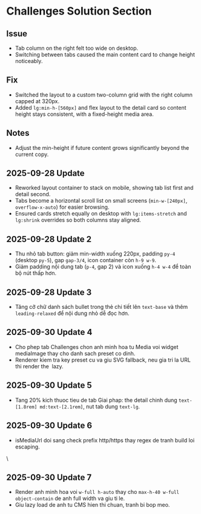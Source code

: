 # Challenges Solution Section

## Issue
- Tab column on the right felt too wide on desktop.
- Switching between tabs caused the main content card to change height noticeably.

## Fix
- Switched the layout to a custom two-column grid with the right column capped at 320px.
- Added `lg:min-h-[560px]` and flex layout to the detail card so content height stays consistent, with a fixed-height media area.

## Notes
- Adjust the min-height if future content grows significantly beyond the current copy.

## 2025-09-28 Update
- Reworked layout container to stack on mobile, showing tab list first and detail second.
- Tabs become a horizontal scroll list on small screens (`min-w-[240px]`, `overflow-x-auto`) for easier browsing.
- Ensured cards stretch equally on desktop with `lg:items-stretch` and `lg:shrink` overrides so both columns stay aligned.

## 2025-09-28 Update 2
- Thu nhỏ tab button: giảm min-width xuống 220px, padding `py-4` (desktop `py-5`), gap `gap-3/4`, icon container còn `h-9 w-9`.
- Giảm padding nội dung tab (`p-4`, gap 2) và icon xuống `h-4 w-4` để toàn bộ nút thấp hơn.

## 2025-09-28 Update 3
- Tăng cỡ chữ danh sách bullet trong thẻ chi tiết lên `text-base` và thêm `leading-relaxed` để nội dung nhỏ dễ đọc hơn.

## 2025-09-30 Update 4
- Cho phep tab Challenges chon anh minh hoa tu Media voi widget mediaImage thay cho danh sach preset co dinh.
- Renderer kiem tra key preset cu va giu SVG fallback, neu gia tri la URL thi render the <img> lazy.

## 2025-09-30 Update 5
- Tang 20% kich thuoc tieu de tab Giai phap: the detail chinh dung `text-[1.8rem] md:text-[2.1rem]`, nut tab dung `text-lg`.

## 2025-09-30 Update 6
- isMediaUrl doi sang check prefix http/https thay regex de tranh build loi escaping.




\
## 2025-09-30 Update 7
- Render anh minh hoa voi `w-full h-auto` thay cho `max-h-40 w-full object-contain` de anh full width va giu ti le.
- Giu lazy load de anh tu CMS hien thi chuan, tranh bi bop meo.

